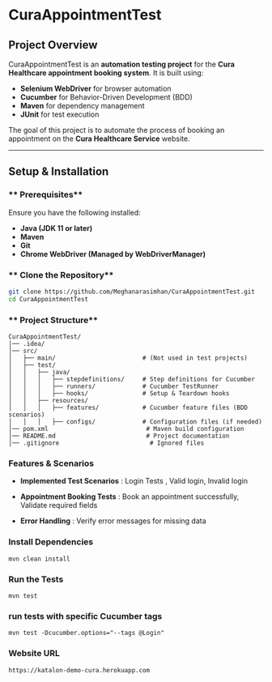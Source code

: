 # CuraAppointmentTest

## Project Overview
CuraAppointmentTest is an **automation testing project** for the **Cura Healthcare appointment booking system**. It is built using:
- **Selenium WebDriver** for browser automation
- **Cucumber** for Behavior-Driven Development (BDD)
- **Maven** for dependency management
- **JUnit** for test execution

The goal of this project is to automate the process of booking an appointment on the **Cura Healthcare Service** website.

---

## Setup & Installation

### ** Prerequisites**
Ensure you have the following installed:
- **Java (JDK 11 or later)**
- **Maven**
- **Git**
- **Chrome WebDriver (Managed by WebDriverManager)**

### ** Clone the Repository**
```sh
git clone https://github.com/Meghanarasimhan/CuraAppointmentTest.git
cd CuraAppointmentTest
```

### ** Project Structure**
```
CuraAppointmentTest/
│── .idea/                          
│── src/
│   ├── main/                        # (Not used in test projects)
│   ├── test/
│   │   ├── java/
│   │   │   ├── stepdefinitions/     # Step definitions for Cucumber
│   │   │   ├── runners/             # Cucumber TestRunner
│   │   │   ├── hooks/               # Setup & Teardown hooks
│   │   ├── resources/
│   │   │   ├── features/            # Cucumber feature files (BDD scenarios)
│   │   │   ├── configs/             # Configuration files (if needed)
│── pom.xml                           # Maven build configuration
│── README.md                         # Project documentation
│── .gitignore                         # Ignored files 
```

### **Features & Scenarios**

- **Implemented Test Scenarios** : Login Tests , Valid login, Invalid login

- **Appointment Booking Tests**  : Book an appointment successfully, Validate required fields

- **Error Handling** : Verify error messages for missing data

### **Install Dependencies**
```
mvn clean install
```

### **Run the Tests**
```
mvn test
```

### **run tests with specific Cucumber tags**
```
mvn test -Dcucumber.options="--tags @Login"

```

### **Website URL**
```
https://katalon-demo-cura.herokuapp.com
```
